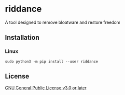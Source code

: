 # riddance

A tool designed to remove bloatware and restore freedom

## Installation

### Linux

```
sudo python3 -m pip install --user riddance
```

## License

[GNU General Public License v3.0 or later](COPYING)
